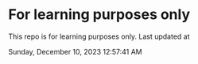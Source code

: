 # For learning purposes only
This repo is for learning purposes only.
Last updated at

Sunday, December 10, 2023 12:57:41 AM

